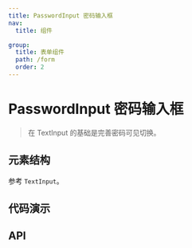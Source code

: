 ```yaml
---
title: PasswordInput 密码输入框
nav:
  title: 组件

group:
  title: 表单组件
  path: /form
  order: 2
---
```


# PasswordInput 密码输入框

> 在 TextInput 的基础是完善密码可见切换。

## 元素结构

参考 `TextInput`。

## 代码演示

<code src="./__fixtures__/basic.tsx"></code>

## API
